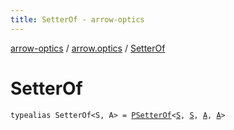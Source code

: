 ```yaml
---
title: SetterOf - arrow-optics
---
```


[arrow-optics](../index.html) / [arrow.optics](index.html) / [SetterOf](./-setter-of.html)

# SetterOf

`typealias SetterOf<S, A> = `[`PSetterOf`](-p-setter-of.html)`<`[`S`](-setter-of.html#S)`, `[`S`](-setter-of.html#S)`, `[`A`](-setter-of.html#A)`, `[`A`](-setter-of.html#A)`>`